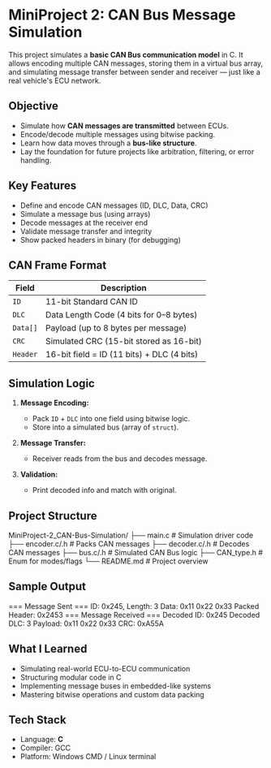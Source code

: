 # MiniProject 2: CAN Bus Message Simulation
This project simulates a **basic CAN Bus communication model** in C. It allows encoding multiple CAN messages, storing them in a virtual bus array, and simulating message transfer between sender and receiver — just like a real vehicle's ECU network.

## Objective
- Simulate how **CAN messages are transmitted** between ECUs.
- Encode/decode multiple messages using bitwise packing.
- Learn how data moves through a **bus-like structure**.
- Lay the foundation for future projects like arbitration, filtering, or error handling.

## Key Features
- Define and encode CAN messages (ID, DLC, Data, CRC)
- Simulate a message bus (using arrays)
- Decode messages at the receiver end
- Validate message transfer and integrity
- Show packed headers in binary (for debugging)

## CAN Frame Format

| Field     | Description                                     |
|-----------|-------------------------------------------------|
| `ID`      | 11-bit Standard CAN ID                          |
| `DLC`     | Data Length Code (4 bits for 0–8 bytes)         |
| `Data[]`  | Payload (up to 8 bytes per message)             |
| `CRC`     | Simulated CRC (15-bit stored as 16-bit)         |
| `Header`  | 16-bit field = ID (11 bits) + DLC (4 bits)      |

## Simulation Logic
1. **Message Encoding:**
   - Pack `ID` + `DLC` into one field using bitwise logic.
   - Store into a simulated bus (array of `struct`).

2. **Message Transfer:**
   - Receiver reads from the bus and decodes message.

3. **Validation:**
   - Print decoded info and match with original.

## Project Structure
MiniProject-2_CAN-Bus-Simulation/ 
├── main.c # Simulation driver code
├── encoder.c/.h # Packs CAN messages
├── decoder.c/.h # Decodes CAN messages
├── bus.c/.h # Simulated CAN Bus logic 
├── CAN_type.h # Enum for modes/flags 
└── README.md # Project overview

## Sample Output
=== Message Sent === ID: 0x245, Length: 3 Data: 0x11 0x22 0x33 Packed Header: 0x2453
=== Message Received === Decoded ID: 0x245 Decoded DLC: 3 Payload: 0x11 0x22 0x33 CRC: 0xA55A

## What I Learned
- Simulating real-world ECU-to-ECU communication
- Structuring modular code in C
- Implementing message buses in embedded-like systems
- Mastering bitwise operations and custom data packing

## Tech Stack
- Language: **C**
- Compiler: GCC 
- Platform: Windows CMD / Linux terminal

